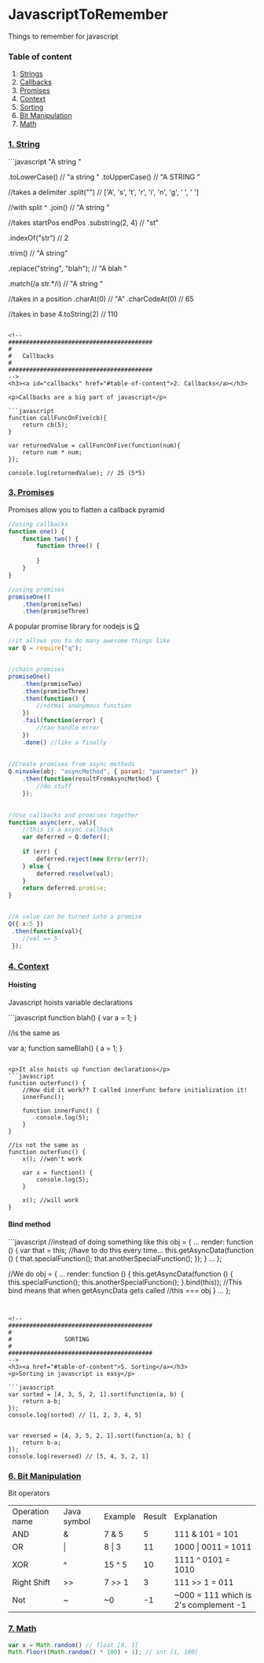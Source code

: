 JavascriptToRemember
=================
Things to remember for javascript

<h3 id="tableOfContent">Table of content</h3>
<ol>
  <li><a href="#1-string">Strings</a></li>
  <li><a href="#2-callbacks">Callbacks</a></li>
  <li><a href="#3-promises">Promises</a></li>
  <li><a href="#4-context">Context</a></li>
  <li><a href="#5-sorting">Sorting</a></li>
  <li><a href="#6-bit-manipulation">Bit Manipulation</a></li>
  <li><a href="#7-math">Math</a></li>
</ol>

<!-- 
#########################################
#
#		String
#
#########################################
-->
<h3 id="string"><a href="#table-of-content">1. String</a></h3>
```javascript
"A string  "

  .toLowerCase()    	// "a string  "
  .toUpperCase()    	// "A STRING  "
  
  //takes a delimiter
  .split("")        	// ['A', 's', 't', 'r', 'i', 'n', 'g', ' ', ' ']
  
  //with split ^
  .join()		// "A string  "
  
  //takes startPos endPos
  .substring(2, 4)  	// "st"
  
  .indexOf("str")   	// 2
  
  .trim()           	// "A string"
  
  .replace("string", "blah"); // "A blah  "
  
  .match(/a str.*/i)	// "A string  "
  
  //takes in a position
  .charAt(0)		// "A"
  .charCodeAt(0)	// 65
  
  //takes in base
  4.toString(2)		// 110
```

<!-- 
#########################################
#
#	Callbacks
#
#########################################
-->
<h3><a id="callbacks" href="#table-of-content">2. Callbacks</a></h3>

<p>Callbacks are a big part of javascript</p>

```javascript
function callFuncOnFive(cb){
	return cb(5);
}

var returnedValue = callFuncOnFive(function(num){
	return num * num;
});

console.log(returnedValue); // 25 (5*5)
```


<!-- 
#########################################
#
#		Promises
#
#########################################
-->
<h3><a href="#table-of-content">3. Promises</a></h3>
<p>Promises allow you to flatten a callback pyramid</p>

```javascript
//using callbacks
function one() {
	function two() {
		function three() {
			
		}
	}
}

//using promises
promiseOne()
	.then(promiseTwo)
	.then(promiseThree)
```

<p>A popular promise library for nodejs is <a href="https://github.com/kriskowal/q">Q</a></p>

```javascript
//it allows you to do many awesome things like
var Q = require("q");


//chain promises
promiseOne()
	.then(promiseTwo)
	.then(promiseThree)
	.then(function() {
		//normal anonymous function
	})
	.fail(function(error) {
		//can handle error
	})
	.done() //like a finally
	
	
//Create promises from async methods
Q.ninvoke(obj, "asyncMethod", { param1: "parameter" })
	.then(function(resultFromAsyncMethod) {
		//do stuff
	});
	

//Use callbacks and promises together
function async(err, val){
	//this is a async callback
	var deferred = Q.defer();
	
	if (err) {
		deferred.reject(new Error(err));
	} else {
		deferred.resolve(val);
	}
	return deferred.promise;
}


//A value can be turned into a promise
Q({ x:5 })
 .then(function(val){
 	//val == 5
 });
```

<!-- 
#########################################
#
#				Context
#
#########################################
-->
<h3><a href="#table-of-content">4. Context</a></h3>

<h4>Hoisting</h4>
<p>Javascript hoists variable declarations</p>
```javascript
function blah() {
	var a = 1;
}

//is the same as

var a;
function sameBlah() {
	a = 1;
}

```

<p>It also hoists up function declarations</p>
```javascript
function outerFunc() {
	//How did it work?? I called innerFunc before initialization it!
	innerFunc();

	function innerFunc() {
		console.log(5);
	}
}

//is not the same as
function outerFunc() {
	x(); //won't work

	var x = function() {
		console.log(5);
	}
	
	x(); //will work
}

```

<h4>Bind method</h4>
```javascript
//instead of doing something like this
obj = {
...
	render: function () {
		var that = this; //have to do this every time...
		this.getAsyncData(function () {
			that.specialFunction();
			that.anotherSpecialFunction();
		});
	}
...
};


//We do
obj = {
...
	render: function () {
		this.getAsyncData(function () {
			this.specialFunction();
			this.anotherSpecialFunction();
		}.bind(this)); 
		//This bind means that when getAsyncData gets called
		//this === obj
	}
...
};

```


<!-- 
#########################################
#
#				SORTING
#
#########################################
-->
<h3><a href="#table-of-content">5. Sorting</a></h3>
<p>Sorting in javascript is easy</p>

```javascript
var sorted = [4, 3, 5, 2, 1].sort(function(a, b) {
	return a-b;
});
console.log(sorted) // [1, 2, 3, 4, 5]


var reversed = [4, 3, 5, 2, 1].sort(function(a, b) {
	return b-a;
});
console.log(reversed) // [5, 4, 3, 2, 1]
```


<!-- 
#########################################
#
#				Bit Manipulation
#
#########################################
-->
<h3><a href="#table-of-content">6. Bit Manipulation</a></h3>
<p>Bit operators</p>

<table>
	<!-- Header -->
	<tr>
		<td>Operation name</td>
		<td>Java symbol</td>
		<td>Example</td>
		<td>Result</td>
		<td>Explanation</td>
	</tr>
	<!-- Row 1 -->
	<tr>
		<td>AND</td>
		<td>&</td>
		<td>7 & 5</td>
		<td>5</td>
		<td>111 & 101 = 101</td>
	</tr>
	<!-- Row 2 -->
	<tr>
		<td>OR</td>
		<td>|</td>
		<td>8 | 3</td>
		<td>11</td>
		<td>1000 | 0011 = 1011</td>
	</tr>
	<!-- Row 3 -->
	<tr>
		<td>XOR</td>
		<td>^</td>
		<td>15 ^ 5</td>
		<td>10</td>
		<td>1111 ^ 0101 = 1010</td>
	</tr>
	<!-- Row 5 -->
	<tr>
		<td>Right Shift</td>
		<td>>></td>
		<td>7 >> 1</td>
		<td>3</td>
		<td>111 >> 1 = 011</td>
	</tr>
	<!-- Row 6 -->
	<tr>
		<td>Not</td>
		<td>~</td>
		<td>~0</td>
		<td>-1</td>
		<td>~000 = 111 which is 2's complement -1</td>
	</tr>
</table>


<!-- 
#########################################
#
#			Math
#
#########################################
-->
<h3><a href="#table-of-content">7. Math</a></h3>

```javascript
var x = Math.random() // float [0, 1[
Math.floor((Math.random() * 100) + 1); // int [1, 100[
```
